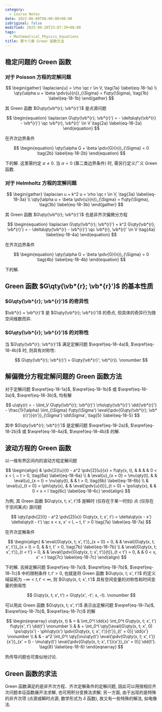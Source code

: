 ```yaml
---
category:
  - Course Notes
date: 2022-06-08T08:00:00+08:00
isOriginal: false
modified: 2025-09-20T23:07:39+08:00
tags:
  - Mathematical_Physics_Equations
title: 第十八章 Green 函数方法
---
```


## 稳定问题的 Green 函数

### 对于 Poisson 方程的定解问题

$$
\begin{gather}
  \laplacian{u} = \rho \qc r \in V,
  \tag{1a} \label{eq-18-1a} \\
  \qty(\alpha u + \beta \pdv{u}{n})_{\Sigma} = f\qty(\Sigma),
  \tag{1b} \label{eq-18-1b}
\end{gather}
$$

其 Green 函数 $G\qty(\vb*{r}; \vb*{r}')$ 是点源问题

$$
\begin{equation}
  \laplacian G\qty(\vb*{r}; \vb*{r}') = - \delta\qty(\vb*{r} - \vb*{r}') \qc \vb*{r}, \vb*{r}' \in V
  \tag{2a} \label{eq-18-2a}
\end{equation}
$$

在齐次边界条件

$$
\begin{equation}
  \qty(\alpha G + \beta \pdv{G}{n})_{\Sigma} = 0
  \tag{2b} \label{eq-18-2b}
\end{equation}
$$

下的解. 这里需约定 $\alpha \neq 0$. 当 $\alpha = 0$ (第二类边界条件) 时, 需另行定义广义 Green 函数.

### 对于 Helmholtz 方程的定解问题

$$
\begin{gather}
  \laplacian u + k^2 u = \rho \qc r \in V,
  \tag{3a} \label{eq-18-3a} \\
  \qty(\alpha u + \beta \pdv{u}{n})_{\Sigma} = f\qty(\Sigma),
  \tag{3b} \label{eq-18-3b}
\end{gather}
$$

其 Green 函数 $G\qty(\vb*{r}; \vb*{r}')$ 也是非齐次偏微分方程

$$
\begin{equation}
  \laplacian G\qty(\vb*{r}; \vb*{r}') + k^2 G\qty(\vb*{r}; \vb*{r}') = - \delta\qty(\vb*{r} - \vb*{r}') \qc \vb*{r}, \vb*{r}' \in V
  \tag{4a} \label{eq-18-4a}
\end{equation}
$$

在齐次边界条件

$$
\begin{equation}
  \qty(\alpha G + \beta \pdv{G}{n})_{\Sigma} = 0
  \tag{4b} \label{eq-18-4b}
\end{equation}
$$

下的解.

## Green 函数 $G\qty(\vb*{r}; \vb*{r}')$ 的基本性质

### $G\qty(\vb*{r}; \vb*{r}')$ 的奇异性

$\vb*{r} = \vb*{r}'$ 是 $G\qty(\vb*{r}; \vb*{r}')$ 的奇点, 但具体的奇异行为随空间维数而异.

### $G\qty(\vb*{r}; \vb*{r}')$ 的对称性

当 $G\qty(\vb*{r}; \vb*{r}')$ 满足定解问题 $\eqref{eq-18-4a}$, $\eqref{eq-18-4b}$ 时, 则具有对称性:

$$
G\qty(\vb*{r}; \vb*{r}') = G\qty(\vb*{r}'; \vb*{r}).
\nonumber
$$

## 解偏微分方程定解问题的 Green 函数方法

对于定解问题 $\eqref{eq-18-1a}$, $\eqref{eq-18-1b}$ 或 $\eqref{eq-18-3a}$, $\eqref{eq-18-3b}$, 均有解

$$
u\qty(r) = - \iiint_V G\qty(\vb*{r}; \vb*{r}') \rho\qty(\vb*{r}') \dd{\vb*{r}'} - \frac{1}{\alpha} \iint_{\Sigma} f\qty(\Sigma') \eval{\pdv{G\qty(\vb*{r}; \vb*{r}')}{n'}}_{\Sigma'} \dd\Sigma',
\tag{5} \label{eq-18-5}
$$

其中 $G\qty(\vb*{r}; \vb*{r}')$ 是定解问题 $\eqref{eq-18-2a}$, $\eqref{eq-18-2b}$ 或 $\eqref{eq-18-4a}$, $\eqref{eq-18-4b}$ 的解.

## 波动方程的 Green 函数

以一维有界区间内的波动方程定解问题

$$
\begin{align}
   & \pdv[2]{u}{t} - a^2 \pdv[2]{u}{x} = f\qty(x, t), &  &                                          &  & 0 < x < l, ~ t > 0,
  \tag{6a} \label{eq-18-6a}                                                                                                  \\
   & \eval{u}_{x = 0} = \mu\qty(t),                   &  & \eval{u}_{x = l} = \nu\qty(t),           &  & t > 0,
  \tag{6b} \label{eq-18-6b}                                                                                                  \\
   & \eval{u}_{t = 0} = \phi\qty(x),                  &  & \eval{\pdv{u}{t}}_{t = 0} = \psi\qty(x), &  & 0 < x < l
  \tag{6c} \label{eq-18-6c}
\end{align}
$$

为例, 其 Green 函数 $G\qty(x, t; x', t')$ 是瞬时 (仅存在于某一时刻) 点 (仅存在于空间某点) 源问题

$$
\qty(\pdv[2]{t} - a^2 \pdv[2]{x}) G\qty(x, t; x', t') = \delta\qty(x - x') \delta\qty(t - t') \qc x < x, x' < l, ~ t, t' > 0
\tag{7a} \label{eq-18-7a}
$$

在齐次定解条件

$$
\begin{align}
   & \eval{G\qty(x, t; x', t')}_{x = 0} = 0,  &  & \eval{G\qty(x, t; x', t')}_{x = l} = 0,           &  & t, t' > 0,
  \tag{7b} \label{eq-18-7b}                                                                                             \\
   & \eval{G\qty(x, t; x', t')}_{t < t'} = 0, &  & \eval{\pdv{G\qty(x, t; x', t')}{t}}_{t < t'} = 0, &  & 0 < x, x' < l
  \tag{7c} \label{eq-18-7c}
\end{align}
$$

下的解. 去掉定解问题 $\eqref{eq-18-7a}$, $\eqref{eq-18-7b}$, $\eqref{eq-18-7c}$ 中的限制条件 $t, t' > 0$, 也就是将 Green 函数 $G\qty(x, t; x', t')$ 的定义域延拓为 $-\infty < t, t' < \infty$, 则 $G\qty(x, t; x', t')$ 具有空间变量的对称性和时间变量的倒易性

$$
G\qty(x, t; x', t') = G\qty(x', -t'; x, -t).
\nonumber
$$

可以用此 Green 函数 $G\qty(x, t; x', t')$ 表示出定解问题 $\eqref{eq-18-7a}$, $\eqref{eq-18-7b}$, $\eqref{eq-18-7c}$ 的解

$$
\begin{eqnarray}
  u\qty(x, t)
  & = & \int_0^l \dd{x} \int_0^t G\qty(x, t; x', t') f\qty(x', t') \dd{t'}
  \nonumber                                                                                                                                                  \\
  &   & + \int_0^l \qty[\eval{G\qty(x, t; x', 0) \psi\qty(x') - \phi\qty(x') \pdv{G\qty(x, t; x', t')}{t'}}_{t' = 0}] \dd{x'}
  \nonumber                                                                                                                                                  \\
  &   & - a^2 \int_0^t \qty[\nu\qty(t') \eval{\pdv{G\qty(x, t; x', t')}{x'}}_{x' = l} - \mu\qty(t') \eval{\pdv{G\qty(x, t; x', t')}{x'}}_{x' = 0}] \dd{t'}.
  \tag{8} \label{eq-18-8}
\end{eqnarray}
$$

热传导问题也可类似地讨论.

## Green 函数的求法

Green 函数满足的是非齐次方程、齐次定解条件的定解问题, 因此可以用按相应齐次问题本征函数展开法求解, 也可用积分变换法求解; 另一方面, 由于出现的是特殊的非齐次项 (点源或瞬时点源, 数学形式为 $\delta$ 函数), 故又有一些特殊的解法, 如电像法.
